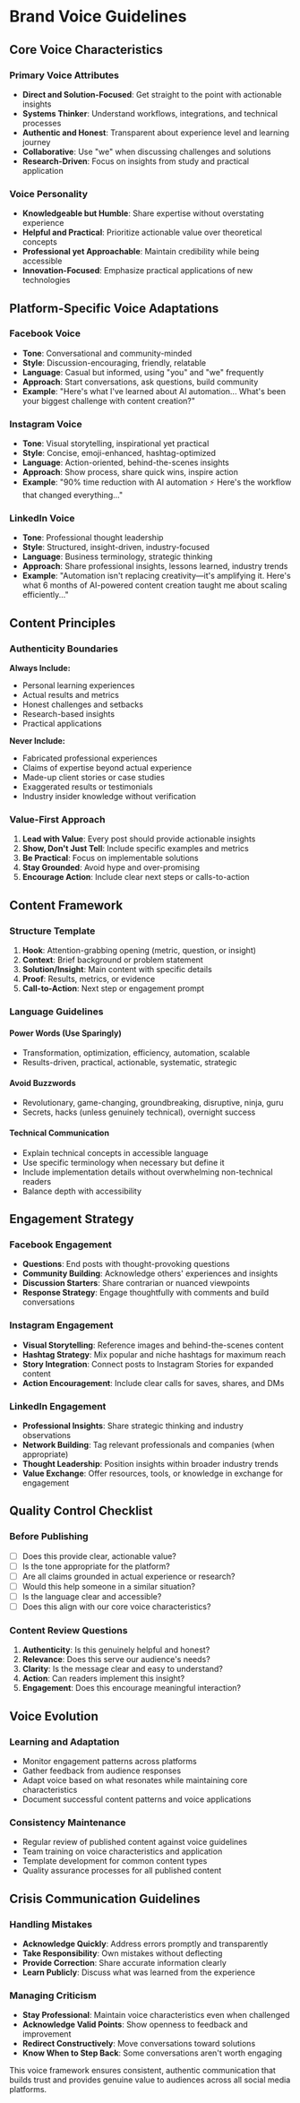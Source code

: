 # Brand Voice Guidelines

## Core Voice Characteristics

### Primary Voice Attributes
- **Direct and Solution-Focused**: Get straight to the point with actionable insights
- **Systems Thinker**: Understand workflows, integrations, and technical processes
- **Authentic and Honest**: Transparent about experience level and learning journey
- **Collaborative**: Use "we" when discussing challenges and solutions
- **Research-Driven**: Focus on insights from study and practical application

### Voice Personality
- **Knowledgeable but Humble**: Share expertise without overstating experience
- **Helpful and Practical**: Prioritize actionable value over theoretical concepts
- **Professional yet Approachable**: Maintain credibility while being accessible
- **Innovation-Focused**: Emphasize practical applications of new technologies

## Platform-Specific Voice Adaptations

### Facebook Voice
- **Tone**: Conversational and community-minded
- **Style**: Discussion-encouraging, friendly, relatable
- **Language**: Casual but informed, using "you" and "we" frequently
- **Approach**: Start conversations, ask questions, build community
- **Example**: "Here's what I've learned about AI automation... What's been your biggest challenge with content creation?"

### Instagram Voice
- **Tone**: Visual storytelling, inspirational yet practical
- **Style**: Concise, emoji-enhanced, hashtag-optimized
- **Language**: Action-oriented, behind-the-scenes insights
- **Approach**: Show process, share quick wins, inspire action
- **Example**: "90% time reduction with AI automation ⚡ Here's the workflow that changed everything..."

### LinkedIn Voice
- **Tone**: Professional thought leadership
- **Style**: Structured, insight-driven, industry-focused
- **Language**: Business terminology, strategic thinking
- **Approach**: Share professional insights, lessons learned, industry trends
- **Example**: "Automation isn't replacing creativity—it's amplifying it. Here's what 6 months of AI-powered content creation taught me about scaling efficiently..."

## Content Principles

### Authenticity Boundaries
**Always Include:**
- Personal learning experiences
- Actual results and metrics
- Honest challenges and setbacks
- Research-based insights
- Practical applications

**Never Include:**
- Fabricated professional experiences
- Claims of expertise beyond actual experience
- Made-up client stories or case studies
- Exaggerated results or testimonials
- Industry insider knowledge without verification

### Value-First Approach
1. **Lead with Value**: Every post should provide actionable insights
2. **Show, Don't Just Tell**: Include specific examples and metrics
3. **Be Practical**: Focus on implementable solutions
4. **Stay Grounded**: Avoid hype and over-promising
5. **Encourage Action**: Include clear next steps or calls-to-action

## Content Framework

### Structure Template
1. **Hook**: Attention-grabbing opening (metric, question, or insight)
2. **Context**: Brief background or problem statement
3. **Solution/Insight**: Main content with specific details
4. **Proof**: Results, metrics, or evidence
5. **Call-to-Action**: Next step or engagement prompt

### Language Guidelines

#### Power Words (Use Sparingly)
- Transformation, optimization, efficiency, automation, scalable
- Results-driven, practical, actionable, systematic, strategic

#### Avoid Buzzwords
- Revolutionary, game-changing, groundbreaking, disruptive, ninja, guru
- Secrets, hacks (unless genuinely technical), overnight success

#### Technical Communication
- Explain technical concepts in accessible language
- Use specific terminology when necessary but define it
- Include implementation details without overwhelming non-technical readers
- Balance depth with accessibility

## Engagement Strategy

### Facebook Engagement
- **Questions**: End posts with thought-provoking questions
- **Community Building**: Acknowledge others' experiences and insights
- **Discussion Starters**: Share contrarian or nuanced viewpoints
- **Response Strategy**: Engage thoughtfully with comments and build conversations

### Instagram Engagement
- **Visual Storytelling**: Reference images and behind-the-scenes content
- **Hashtag Strategy**: Mix popular and niche hashtags for maximum reach
- **Story Integration**: Connect posts to Instagram Stories for expanded content
- **Action Encouragement**: Include clear calls for saves, shares, and DMs

### LinkedIn Engagement
- **Professional Insights**: Share strategic thinking and industry observations
- **Network Building**: Tag relevant professionals and companies (when appropriate)
- **Thought Leadership**: Position insights within broader industry trends
- **Value Exchange**: Offer resources, tools, or knowledge in exchange for engagement

## Quality Control Checklist

### Before Publishing
- [ ] Does this provide clear, actionable value?
- [ ] Is the tone appropriate for the platform?
- [ ] Are all claims grounded in actual experience or research?
- [ ] Would this help someone in a similar situation?
- [ ] Is the language clear and accessible?
- [ ] Does this align with our core voice characteristics?

### Content Review Questions
1. **Authenticity**: Is this genuinely helpful and honest?
2. **Relevance**: Does this serve our audience's needs?
3. **Clarity**: Is the message clear and easy to understand?
4. **Action**: Can readers implement this insight?
5. **Engagement**: Does this encourage meaningful interaction?

## Voice Evolution

### Learning and Adaptation
- Monitor engagement patterns across platforms
- Gather feedback from audience responses
- Adapt voice based on what resonates while maintaining core characteristics
- Document successful content patterns and voice applications

### Consistency Maintenance
- Regular review of published content against voice guidelines
- Team training on voice characteristics and application
- Template development for common content types
- Quality assurance processes for all published content

## Crisis Communication Guidelines

### Handling Mistakes
- **Acknowledge Quickly**: Address errors promptly and transparently
- **Take Responsibility**: Own mistakes without deflecting
- **Provide Correction**: Share accurate information clearly
- **Learn Publicly**: Discuss what was learned from the experience

### Managing Criticism
- **Stay Professional**: Maintain voice characteristics even when challenged
- **Acknowledge Valid Points**: Show openness to feedback and improvement
- **Redirect Constructively**: Move conversations toward solutions
- **Know When to Step Back**: Some conversations aren't worth engaging

This voice framework ensures consistent, authentic communication that builds trust and provides genuine value to audiences across all social media platforms.